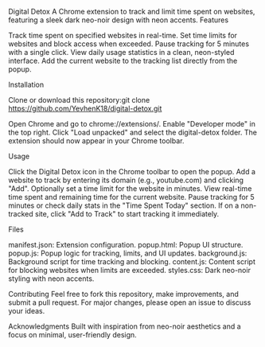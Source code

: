 Digital Detox
A Chrome extension to track and limit time spent on websites, featuring a sleek dark neo-noir design with neon accents.
Features

Track time spent on specified websites in real-time.
Set time limits for websites and block access when exceeded.
Pause tracking for 5 minutes with a single click.
View daily usage statistics in a clean, neon-styled interface.
Add the current website to the tracking list directly from the popup.

Installation

Clone or download this repository:git clone https://github.com/YevhenK18/digital-detox.git


Open Chrome and go to chrome://extensions/.
Enable "Developer mode" in the top right.
Click "Load unpacked" and select the digital-detox folder.
The extension should now appear in your Chrome toolbar.

Usage

Click the Digital Detox icon in the Chrome toolbar to open the popup.
Add a website to track by entering its domain (e.g., youtube.com) and clicking "Add".
Optionally set a time limit for the website in minutes.
View real-time time spent and remaining time for the current website.
Pause tracking for 5 minutes or check daily stats in the "Time Spent Today" section.
If on a non-tracked site, click "Add to Track" to start tracking it immediately.

Files

manifest.json: Extension configuration.
popup.html: Popup UI structure.
popup.js: Popup logic for tracking, limits, and UI updates.
background.js: Background script for time tracking and blocking.
content.js: Content script for blocking websites when limits are exceeded.
styles.css: Dark neo-noir styling with neon accents.

Contributing
Feel free to fork this repository, make improvements, and submit a pull request. For major changes, please open an issue to discuss your ideas.

Acknowledgments
Built with inspiration from neo-noir aesthetics and a focus on minimal, user-friendly design.
